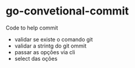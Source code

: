 # go-convetional-commit
Code to help commit

- validar se existe o comando git
- validar a strintg do git ommit
- passar as opções via cli 
- select das oções